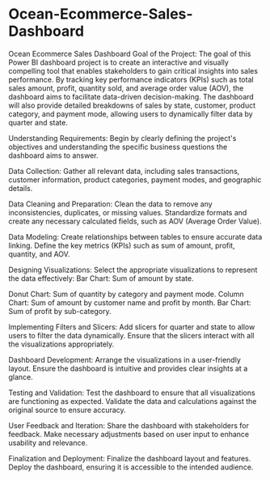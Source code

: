# Ocean-Ecommerce-Sales-Dashboard
Ocean Ecommerce Sales Dashboard
Goal of the Project:
The goal of this Power BI dashboard project is to create an interactive and visually compelling tool that enables stakeholders to gain critical insights into sales performance. By tracking key performance indicators (KPIs) such as total sales amount, profit, quantity sold, and average order value (AOV), the dashboard aims to facilitate data-driven decision-making. The dashboard will also provide detailed breakdowns of sales by state, customer, product category, and payment mode, allowing users to dynamically filter data by quarter and state.

Understanding Requirements:
Begin by clearly defining the project's objectives and understanding the specific business questions the dashboard aims to answer.

Data Collection:
Gather all relevant data, including sales transactions, customer information, product categories, payment modes, and geographic details.

Data Cleaning and Preparation:
Clean the data to remove any inconsistencies, duplicates, or missing values.
Standardize formats and create any necessary calculated fields, such as AOV (Average Order Value).

Data Modeling:
Create relationships between tables to ensure accurate data linking.
Define the key metrics (KPIs) such as sum of amount, profit, quantity, and AOV.

Designing Visualizations:
Select the appropriate visualizations to represent the data effectively:
Bar Chart: Sum of amount by state.

Donut Chart: Sum of quantity by category and payment mode.
Column Chart: Sum of amount by customer name and profit by month.
Bar Chart: Sum of profit by sub-category.

Implementing Filters and Slicers:
Add slicers for quarter and state to allow users to filter the data dynamically.
Ensure that the slicers interact with all the visualizations appropriately.

Dashboard Development:
Arrange the visualizations in a user-friendly layout.
Ensure the dashboard is intuitive and provides clear insights at a glance.

Testing and Validation:
Test the dashboard to ensure that all visualizations are functioning as expected.
Validate the data and calculations against the original source to ensure accuracy.

User Feedback and Iteration:
Share the dashboard with stakeholders for feedback.
Make necessary adjustments based on user input to enhance usability and relevance.

Finalization and Deployment:
Finalize the dashboard layout and features.
Deploy the dashboard, ensuring it is accessible to the intended audience.
